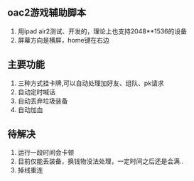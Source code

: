 ## oac2游戏辅助脚本

1. 用ipad air2测试、开发的，理论上也支持2048**1536的设备
2. 屏幕方向是横屏，home键在右边

## 主要功能

1. 三种方式挂卡牌,可以自动处理加好友、组队、pk请求
2. 自动定时喊话
3. 自动丢弃垃圾装备
4. 自动加血

## 待解决

1. 运行一段时间会卡顿
3. 目前仅能丢装备，换钱物没法处理，一定时间之后还是会满..
4. 掉线重连
